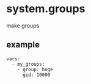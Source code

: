 # system.groups

make groups

## example

```
vars:
  - my_groups:
    - group: hoge
      gid: 10000
```

